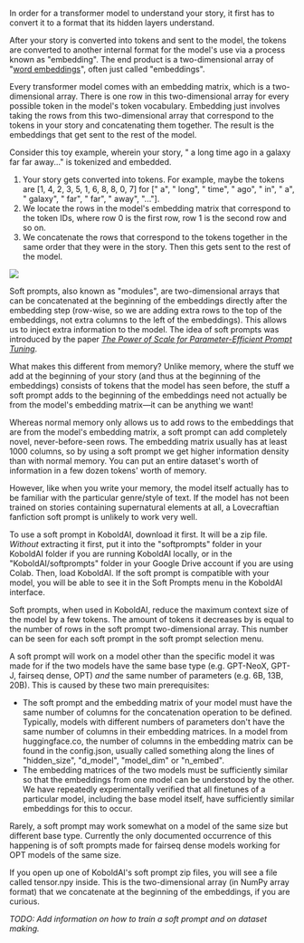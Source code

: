 In order for a transformer model to understand your story, it first has to convert it to a format that its hidden layers understand.

After your story is converted into tokens and sent to the model, the tokens are converted to another internal format for the model's use via a process known as "embedding". The end product is a two-dimensional array of "[word embeddings](https://en.wikipedia.org/wiki/Word_embedding)", often just called "embeddings".

Every transformer model comes with an embedding matrix, which is a two-dimensional array. There is one row in this two-dimensional array for every possible token in the model's token vocabulary. Embedding just involves taking the rows from this two-dimensional array that correspond to the tokens in your story and concatenating them together. The result is the embeddings that get sent to the rest of the model.

Consider this toy example, wherein your story, " a long time ago in a galaxy far far away..." is tokenized and embedded.

1. Your story gets converted into tokens. For example, maybe the tokens are [1, 4, 2, 3, 5, 1, 6, 8, 8, 0, 7] for [" a", " long", " time", " ago", " in", " a", " galaxy", " far", " far", " away", "..."].
2. We locate the rows in the model's embedding matrix that correspond to the token IDs, where row 0 is the first row, row 1 is the second row and so on.
3. We concatenate the rows that correspond to the tokens together in the same order that they were in the story. Then this gets sent to the rest of the model.

![](https://user-images.githubusercontent.com/89268918/178172074-9a16e323-6455-46ab-a763-73ead4d0b717.png)

Soft prompts, also known as "modules", are two-dimensional arrays that can be concatenated at the beginning of the embeddings directly after the embedding step (row-wise, so we are adding extra rows to the top of the embeddings, not extra columns to the left of the embeddings). This allows us to inject extra information to the model. The idea of soft prompts was introduced by the paper *[The Power of Scale for Parameter-Efficient Prompt Tuning](https://arxiv.org/pdf/2104.08691v2.pdf)*.

What makes this different from memory? Unlike memory, where the stuff we add at the beginning of your story (and thus at the beginning of the embeddings) consists of tokens that the model has seen before, the stuff a soft prompt adds to the beginning of the embeddings need not actually be from the model's embedding matrix&mdash;it can be anything we want!

Whereas normal memory only allows us to add rows to the embeddings that are from the model's embedding matrix, a soft prompt can add completely novel, never-before-seen rows. The embedding matrix usually has at least 1000 columns, so by using a soft prompt we get higher information density than with normal memory. You can put an entire dataset's worth of information in a few dozen tokens' worth of memory.

However, like when you write your memory, the model itself actually has to be familiar with the particular genre/style of text. If the model has not been trained on stories containing supernatural elements at all, a Lovecraftian fanfiction soft prompt is unlikely to work very well.

To use a soft prompt in KoboldAI, download it first. It will be a zip file. *Without* extracting it first, put it into the "softprompts" folder in your KoboldAI folder if you are running KoboldAI locally, or in the "KoboldAI/softprompts" folder in your Google Drive account if you are using Colab. Then, load KoboldAI. If the soft prompt is compatible with your model, you will be able to see it in the Soft Prompts menu in the KoboldAI interface.

Soft prompts, when used in KoboldAI, reduce the maximum context size of the model by a few tokens. The amount of tokens it decreases by is equal to the number of rows in the soft prompt two-dimensional array. This number can be seen for each soft prompt in the soft prompt selection menu.

A soft prompt will work on a model other than the specific model it was made for if the two models have the same base type (e.g. GPT-NeoX, GPT-J, fairseq dense, OPT) *and* the same number of parameters (e.g. 6B, 13B, 20B). This is caused by these two main prerequisites:

* The soft prompt and the embedding matrix of your model must have the same number of columns for the concatenation operation to be defined. Typically, models with different numbers of parameters don't have the same number of columns in their embedding matrices. In a model from huggingface.co, the number of columns in the embedding matrix can be found in the config.json, usually called something along the lines of "hidden_size", "d_model", "model_dim" or "n_embed".
* The embedding matrices of the two models must be sufficiently similar so that the embeddings from one model can be understood by the other. We have repeatedly experimentally verified that all finetunes of a particular model, including the base model itself, have sufficiently similar embeddings for this to occur.

Rarely, a soft prompt may work somewhat on a model of the same size but different base type. Currently the only documented occurrence of this happening is of soft prompts made for fairseq dense models working for OPT models of the same size.

If you open up one of KoboldAI's soft prompt zip files, you will see a file called tensor.npy inside. This is the two-dimensional array (in NumPy array format) that we concatenate at the beginning of the embeddings, if you are curious.

*TODO: Add information on how to train a soft prompt and on dataset making.*
